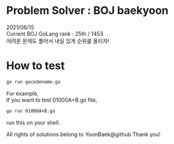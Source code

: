 # Problem Solver : BOJ baekyoon
2021/06/15  
Current BOJ GoLang rank : 25th / 1453  
어려운 문제도 풀어서 내실 있게 순위를 올리자!
# How to test
```zsh
go run gocodename.go
```
For example,  
If you want to test 01000A+B.go file,
``` zsh
go run 01000A+B.go
```
run this on your shell.

All rights of solutions belong to YoonBaek@github
Thank you!
